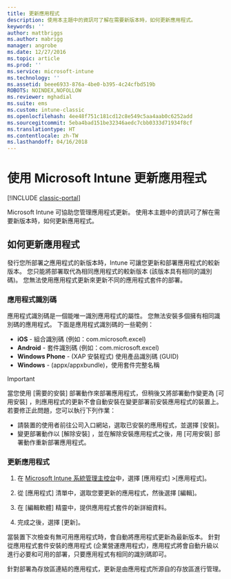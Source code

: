 ```yaml
---
title: 更新應用程式
description: 使用本主題中的資訊可了解在需要新版本時，如何更新應用程式。
keywords: ''
author: mattbriggs
ms.author: mabrigg
manager: angrobe
ms.date: 12/27/2016
ms.topic: article
ms.prod: ''
ms.service: microsoft-intune
ms.technology: ''
ms.assetid: beee6933-876a-4be0-b395-4c24cfbd519b
ROBOTS: NOINDEX,NOFOLLOW
ms.reviewer: mghadial
ms.suite: ems
ms.custom: intune-classic
ms.openlocfilehash: 4ee48f751c181cd12c8e549c5aa4aab0c6252add
ms.sourcegitcommit: 5eba4bad151be32346aedc7cbb0333d71934f8cf
ms.translationtype: HT
ms.contentlocale: zh-TW
ms.lasthandoff: 04/16/2018
---
```

# <a name="update-apps-using-microsoft-intune"></a>使用 Microsoft Intune 更新應用程式

[!INCLUDE [classic-portal](../includes/classic-portal.md)]

Microsoft Intune 可協助您管理應用程式更新。 使用本主題中的資訊可了解在需要新版本時，如何更新應用程式。

## <a name="how-to-update-apps"></a>如何更新應用程式
發行您所部署之應用程式的新版本時，Intune 可讓您更新和部署應用程式的較新版本。 您只能將部署取代為相同應用程式的較新版本 (該版本具有相同的識別碼)。 您無法使用應用程式更新來更新不同的應用程式套件的部署。

### <a name="app-identifiers"></a>應用程式識別碼
應用程式識別碼是一個能唯一識別應用程式的屬性。 您無法安裝多個擁有相同識別碼的應用程式。 下面是應用程式識別碼的一些範例：

- **iOS** - 組合識別碼 (例如：com.microsoft.excel)
- **Android** - 套件識別碼 (例如：com.microsoft.excel)
- **Windows Phone** - (XAP 安裝程式) 使用產品識別碼 (GUID)
- **Windows** - (appx/appxbundle)，使用套件完整名稱



> [!IMPORTANT]
> 當您使用 [需要的安裝]  部署動作來部署應用程式，但稍後又將部署動作變更為 [可用安裝] ，則應用程式的更新不會自動安裝在變更部署前安裝應用程式的裝置上。 若要修正此問題，您可以執行下列作業：
>
> -   請裝置的使用者前往公司入口網站，選取已安裝的應用程式，並選擇 [安裝]。
> -   變更部署動作以 [解除安裝] ，並在解除安裝應用程式之後，用 [可用安裝] 部署動作重新部署應用程式。

### <a name="to-update-an-app"></a>更新應用程式

1.  在 [Microsoft Intune 系統管理主控台](https://manage.microsoft.com)中，選擇 [應用程式] &gt;[應用程式]。

2.  從 [應用程式] 清單中，選取您要更新的應用程式，然後選擇 [編輯]。

3.  在 [編輯軟體]  精靈中，提供應用程式套件的新詳細資料。

4.  完成之後，選擇 [更新]。

當裝置下次檢查有無可用應用程式時，會自動將應用程式更新為最新版本。
針對從應用程式套件安裝的應用程式 (企業營運應用程式)，應用程式將會自動升級以進行必要和可用的部署，只要應用程式有相同的識別碼即可。

針對部署為存放區連結的應用程式，更新是由應用程式所源自的存放區進行管理。
